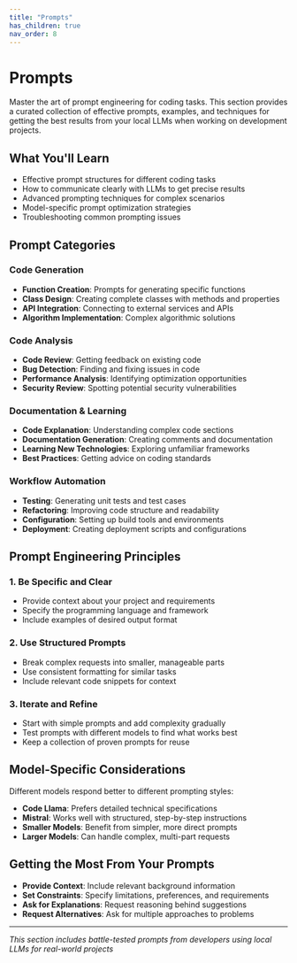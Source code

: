 ```yaml
---
title: "Prompts"
has_children: true
nav_order: 8
---
```


# Prompts

Master the art of prompt engineering for coding tasks. This section provides a curated collection of effective prompts, examples, and techniques for getting the best results from your local LLMs when working on development projects.

## What You'll Learn

- Effective prompt structures for different coding tasks
- How to communicate clearly with LLMs to get precise results
- Advanced prompting techniques for complex scenarios
- Model-specific prompt optimization strategies
- Troubleshooting common prompting issues

## Prompt Categories

### Code Generation

- **Function Creation**: Prompts for generating specific functions
- **Class Design**: Creating complete classes with methods and properties
- **API Integration**: Connecting to external services and APIs
- **Algorithm Implementation**: Complex algorithmic solutions

### Code Analysis

- **Code Review**: Getting feedback on existing code
- **Bug Detection**: Finding and fixing issues in code
- **Performance Analysis**: Identifying optimization opportunities
- **Security Review**: Spotting potential security vulnerabilities

### Documentation & Learning

- **Code Explanation**: Understanding complex code sections
- **Documentation Generation**: Creating comments and documentation
- **Learning New Technologies**: Exploring unfamiliar frameworks
- **Best Practices**: Getting advice on coding standards

### Workflow Automation

- **Testing**: Generating unit tests and test cases
- **Refactoring**: Improving code structure and readability
- **Configuration**: Setting up build tools and environments
- **Deployment**: Creating deployment scripts and configurations

## Prompt Engineering Principles

### 1. **Be Specific and Clear**

- Provide context about your project and requirements
- Specify the programming language and framework
- Include examples of desired output format

### 2. **Use Structured Prompts**

- Break complex requests into smaller, manageable parts
- Use consistent formatting for similar tasks
- Include relevant code snippets for context

### 3. **Iterate and Refine**

- Start with simple prompts and add complexity gradually
- Test prompts with different models to find what works best
- Keep a collection of proven prompts for reuse

## Model-Specific Considerations

Different models respond better to different prompting styles:

- **Code Llama**: Prefers detailed technical specifications
- **Mistral**: Works well with structured, step-by-step instructions
- **Smaller Models**: Benefit from simpler, more direct prompts
- **Larger Models**: Can handle complex, multi-part requests

## Getting the Most From Your Prompts

- **Provide Context**: Include relevant background information
- **Set Constraints**: Specify limitations, preferences, and requirements
- **Ask for Explanations**: Request reasoning behind suggestions
- **Request Alternatives**: Ask for multiple approaches to problems

---

_This section includes battle-tested prompts from developers using local LLMs for real-world projects_

